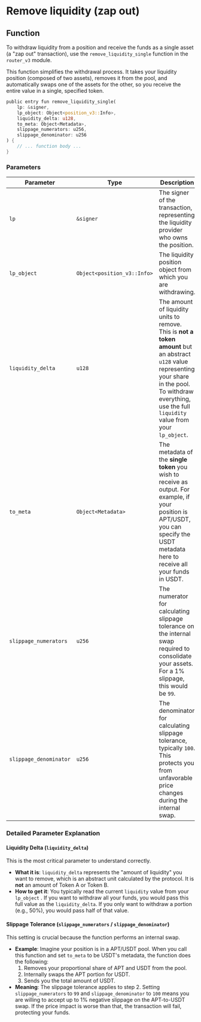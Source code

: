 # Remove liquidity (zap out)

## Function

To withdraw liquidity from a position and receive the funds as a single asset (a "zap out" transaction), use the `remove_liquidity_single` function in the `router_v3` module.

This function simplifies the withdrawal process. It takes your liquidity position (composed of two assets), removes it from the pool, and automatically swaps one of the assets for the other, so you receive the entire value in a single, specified token.

```rust
public entry fun remove_liquidity_single(
    lp: &signer,
    lp_object: Object<position_v3::Info>,
    liquidity_delta: u128,
    to_meta: Object<Metadata>,
    slippage_numerators: u256,
    slippage_denominator: u256
) {
    // ... function body ...
}
```

### Parameters

| Parameter              | Type                        | Description                                                                                                                                                                                                             |
| ---------------------- | --------------------------- | ----------------------------------------------------------------------------------------------------------------------------------------------------------------------------------------------------------------------- |
| `lp`                   | `&signer`                   | The signer of the transaction, representing the liquidity provider who owns the position.                                                                                                                               |
| `lp_object`            | `Object<position_v3::Info>` | The liquidity position object from which you are withdrawing.                                                                                                                                                           |
| `liquidity_delta`      | `u128`                      | The amount of liquidity units to remove. This is **not a token amount** but an abstract `u128` value representing your share in the pool. To withdraw everything, use the full `liquidity` value from your `lp_object`. |
| `to_meta`              | `Object<Metadata>`          | The metadata of the **single token** you wish to receive as output. For example, if your position is APT/USDT, you can specify the USDT metadata here to receive all your funds in USDT.                                |
| `slippage_numerators`  | `u256`                      | The numerator for calculating slippage tolerance on the internal swap required to consolidate your assets. For a 1% slippage, this would be `99`.                                                                       |
| `slippage_denominator` | `u256`                      | The denominator for calculating slippage tolerance, typically `100`. This protects you from unfavorable price changes during the internal swap.                                                                         |

### Detailed Parameter Explanation

#### **Liquidity Delta (`liquidity_delta`)**

This is the most critical parameter to understand correctly.

* **What it is**: `liquidity_delta` represents the "amount of liquidity" you want to remove, which is an abstract unit calculated by the protocol. It is **not** an amount of Token A or Token B.
* **How to get it**: You typically read the current `liquidity` value from your `lp_object` . If you want to withdraw all your funds, you would pass this full value as the `liquidity_delta`. If you only want to withdraw a portion (e.g., 50%), you would pass half of that value.

#### **Slippage Tolerance (`slippage_numerators` / `slippage_denominator`)**

This setting is crucial because the function performs an internal swap.

* **Example**: Imagine your position is in a APT/USDT pool. When you call this function and set `to_meta` to be USDT's metadata, the function does the following:
  1. Removes your proportional share of APT and USDT from the pool.
  2. Internally swaps the APT portion for USDT.
  3. Sends you the total amount of USDT.
* **Meaning**: The slippage tolerance applies to step 2. Setting `slippage_numerators` to `99` and `slippage_denominator` to `100` means you are willing to accept up to 1% negative slippage on the APT-to-USDT swap. If the price impact is worse than that, the transaction will fail, protecting your funds.
